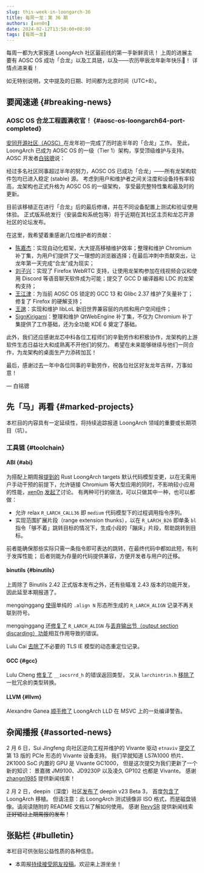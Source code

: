 ```yaml
---
slug: this-week-in-loongarch-36
title: 每周一龙：第 36 期
authors: [xen0n]
date: 2024-02-12T13:50:00+08:00
tags: [每周一龙]
---
```


每周一都为大家报道 LoongArch 社区最前线的第一手新鲜资讯！
上周的进展主要有 AOSC OS 成功「合龙」以及工具链，以及——农历甲辰龙年新年快乐:dragon:！
详情点进来看！

<!-- truncate -->

如无特别说明，文中提及的日期、时间都为北京时间（UTC+8）。

## 要闻速递 {#breaking-news}

### AOSC OS 合龙工程圆满收官！ {#aosc-os-loongarch64-port-completed}

[安同开源社区（AOSC）][aosc]在龙年初一完成了历时逾半年的「合龙」工作。
至此，LoongArch 已成为 AOSC OS 的一级（Tier 1）架构，享受顶级维护与支持。AOSC 开发者[白铭骢][MingcongBai]说：

经过多名社区同事超过半年的努力，AOSC OS 已成功「合龙」——所有龙架构软件包均已进入稳定 (stable) 源。
考虑到用户和维护者之间关注度和设备持有率较高，龙架构也正式升格为 AOSC OS 的一级架构，
享受最完整特性集和最及时的更新。

目前该移植正在进行「合龙」后的最后修缮，并在不同设备配置上测试和验证使用体验。
正式版系统发行（安装盘和系统包等）将于近期在其社区主页和龙芯开源社区的论坛发布。

在这里，我希望着重感谢几位维护者的贡献：

- [陈嘉杰][jiegec]：实现自动化框架，大大提高移植维护效率；整理和维护 Chromium
  补丁集，为用户们提供了又一理想的浏览器选择；在最后冲刺中贡献突出，让龙年第一天完成“合龙”成为现实；
- [刘子兴][liushuyu]：实现了 Firefox WebRTC 支持，让使用龙架构参加在线视频会议和使用
  Discord 等语音聊天软件成为可能；提交了 GCC D 编译器和 LDC 的龙架构支持；
- [王江津][RedL0tus]：为当前 AOSC OS 锁定的 GCC 13 和 Glibc 2.37 维护了矢量补丁；修复了
  Firefox 的硬解支持；
- [王邈][shankerwangmiao]：实现和维护 libLoL 新旧世界兼容层的内核和用户空间组件；
- [SignKirigami][prcups]：整理和维护 QtWebEngine 补丁集，不仅为 Chromium
  补丁集提供了工作基础，还为全功能 KDE 6 奠定了基础。

此外，我们还应感谢龙芯中科各位工程师们的辛勤劳作和积极协作，龙架构的上游软件生态日益壮大和成熟离不开他们的努力。
希望在未来能够继续与他们一同合作，为龙架构的桌面生产力添砖加瓦！

最后，感谢过去一年中各位同事的辛勤劳作，祝各位社区好友龙年吉祥，万事如意！

— 白铭骢

[aosc]: https://aosc.io
[jiegec]: https://github.com/jiegec
[liushuyu]: https://github.com/liushuyu
[MingcongBai]: https://github.com/MingcongBai
[prcups]: https://github.com/prcups
[RedL0tus]: https://github.com/RedL0tus
[shankerwangmiao]: https://github.com/shankerwangmiao

## 先「马」再看 {#marked-projects}

本栏目的内容具有一定延续性，将持续追踪报道 LoongArch 领域的重要或长期项目（坑）。

### 工具链 {#toolchain}

#### ABI {#abi}

为搭配上期周报[提到的](./2024-02-05-this-week-in-loongarch-35.md#rust) Rust
LoongArch targets 默认代码模型变更，以在无需用户手动干预的前提下，允许链接 Chromium
等大型应用的同时，不影响较小应用的性能，[xen0n]
[发起了](https://github.com/loongson-community/discussions/issues/43)讨论。
有两种可行的做法，可以只做其中一种，也可以都做：

* 允许 relax `R_LARCH_CALL36` 即 `medium` 代码模型下的过程调用指令序列。
* 实现范围扩展片段（range extension thunks），以在 `R_LARCH_B26` 即单条 `bl`
  指令「够不着」跳转目标的情况下，生成小段的「蹦床」片段，帮助跳转到目标。

前者能确保那些实际只需一条指令即可表达的跳转，在最终代码中都如此短，有利于发挥性能；
后者则能为存量的代码提供兼容，方便开发者与用户的迁移。

[xen0n]: https://github.com/xen0n

#### binutils {#binutils}

上周除了 Binutils 2.42 正式版本发布之外，还有些瞄准 2.43 版本的功能开发，因此延至本期报道了。

mengqinggang [使得](https://sourceware.org/pipermail/binutils/2024-February/132306.html)单纯的
`.align N` 形态所生成的 `R_LARCH_ALIGN` 记录不再关联到符号。

mengqinggang 还[修复了](https://sourceware.org/pipermail/binutils/2024-February/132301.html)
`R_LARCH_ALIGN` 与[丢弃输出节（output section discarding）功能](https://sourceware.org/binutils/docs/ld/Output-Section-Discarding.html)相互作用导致的错误。

Lulu Cai [去除了](https://sourceware.org/pipermail/binutils/2024-February/132299.html)不必要的
TLS IE 模型的动态重定位记录。

#### GCC {#gcc}

Lulu Cheng [修复了](https://gcc.gnu.org/pipermail/gcc-patches/2024-February/645016.html)
`__iocsrrd_h` 的错误返回类型，
又从 `larchintrin.h`
[移除了](https://gcc.gnu.org/pipermail/gcc-patches/2024-February/645017.html)一批冗余的类型转换。

#### LLVM {#llvm}

Alexandre Ganea [顺手修了](https://github.com/llvm/llvm-project/commit/5c4a630ab70f98138d6f95d19712bb114d92323d)
LoongArch LLD 在 MSVC 上的一处编译警告。

## 杂闻播报 {#assorted-news}

2 月 6 日，Sui Jingfeng 向社区逆向工程并维护的 Vivante 驱动 `etnaviv`
[提交了](https://lore.kernel.org/dri-devel/20240206172759.421737-1-sui.jingfeng@linux.dev/)第
13 版的 PCIe 形态的 Vivante 设备支持。
我们早就知道 LS7A1000 桥片、2K1000 SoC 内置的 GPU 是 Vivante GC1000，
但是这次提交为我们更新了一个新的知识：
景嘉微 JM9100、JD9230P 以及凌久 GP102 也都是 Vivante。
感谢 [zhangn1985] 提供新闻线索！

2 月 2 日，deepin（深度）社区[发布了](https://bbs.deepin.org/post/267828)
deepin v23 Beta 3，
首度[包含了](https://ci.deepin.com/repo/obs/deepin-ports-images/test-20240205-loong64/)
LoongArch 移植。
但请注意：此 LoongArch 测试镜像非 ISO 格式，而是磁盘镜像。请阅读随附的 README 文档以了解如何使用。
感谢 [RevySR] 提供新闻线索~~正好错过上期周报的发布~~！

[RevySR]: https://github.com/RevySR
[zhangn1985]: https://github.com/zhangn1985

## 张贴栏 {#bulletin}

本栏目可供张贴公益性质的各种信息。

* 本周报[持续接受网友投稿][call-for-submissions]。欢迎来上游坐坐！

[call-for-submissions]: https://github.com/loongson-community/areweloongyet/issues/16
